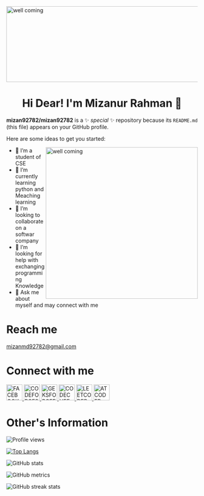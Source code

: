 
<img align="center" src="https://media3.giphy.com/media/qgQUggAC3Pfv687qPC/giphy.gif?cid=ecf05e47hv7gjucq5uy1syo6pkg60r05xdvptv2euu3xer5e&rid=giphy.gif&ct=g" alt="well coming" style="width:800px;height:200px;">
<h1 align="center"> Hi Dear! I'm Mizanur Rahman 👋</h1>


**mizan92782/mizan92782** is a ✨ _special_ ✨ repository because its `README.md` (this file) appears on your GitHub profile.

Here are some ideas to get you started:

<img align="right" src="https://media4.giphy.com/media/R03zWv5p1oNSQd91EP/giphy.gif?cid=ecf05e47hv7gjucq5uy1syo6pkg60r05xdvptv2euu3xer5e&rid=giphy.gif&ct=g" alt="well coming" style="width:400px">

- 🔭 I’m  a student of CSE
- 🌱 I’m currently learning  python and Meaching learning
- 👯 I’m looking to collaborate on a softwar company
- 🤔 I’m looking for help with exchanging programming Knowledge
- 💬 Ask me about myself and may connect with me
                    

# Reach me 
mizanmd92782@gmail.com


# Connect with me 
 <a href="https://www.facebook.com/profile.php?id=100028321125592" >
 <img src="https://cdn-icons-png.flaticon.com/512/124/124010.png" alt="FACEBOOK" style="width:42px;height:42px;" >
</a>

<a href="https://codeforces.com/profile/mizan92782" >
 <img src="https://play-lh.googleusercontent.com/EkSlLWf2-04k5Y5F_MDLqoXPdo0TyZX3zKdCfsEUDqVB7INUypTOd6AVmkE_X7ej3JuR=w240-h480-rw" alt="CODEFORCES" style="width:42px;height:42px;" >
</a>

<a href="https://auth.geeksforgeeks.org/user/mizanmd92782/" >
 <img src="https://scontent.fcgp6-1.fna.fbcdn.net/v/t1.6435-9/119169043_10158009779444023_1905187057223611079_n.png?_nc_cat=100&ccb=1-7&_nc_sid=09cbfe&_nc_eui2=AeG7_XVXgZOwb-6sxlwxuM1jmgBbYNEf5uSaAFtg0R_m5GIp5Lo7ayW2q95iocr6uoPw2wFHQ3WF29h5B89XTd4a&_nc_ohc=eAWSG35mIOgAX8JShGo&_nc_ht=scontent.fcgp6-1.fna&oh=00_AfDONmskNoPt7Tjx3cPGAOmwfawEhVTildCP4JUNPInNVA&oe=63E59EE8" alt="GEKSFORGEEKS" style="width:42px;height:42px;" >
</a>
 
<a href="https://www.codechef.com/users/mizanur92782" >
 <img src="https://i.pinimg.com/originals/c5/d9/fc/c5d9fc1e18bcf039f464c2ab6cfb3eb6.jpg" alt="CODECHEF" style="width:42px;height:42px;" >
</a>
 
 <a href="https://leetcode.com/mizanmd92782/" >
 <img src="https://scontent.fcgp6-1.fna.fbcdn.net/v/t39.30808-6/305317853_616467910000160_3824851731065368025_n.png?_nc_cat=100&ccb=1-7&_nc_sid=09cbfe&_nc_aid=0&_nc_eui2=AeGsQSWzryq6aZRvJJmv3nunmXM3uNp8eOmZcze42nx46RTv4Kq8uPXrUsE5BevDtqaN8WX5UVwiJ_P6G_NKy5P_&_nc_ohc=rVhamaT31n0AX9GEJNJ&_nc_ht=scontent.fcgp6-1.fna&oh=00_AfCptia0xKbustIdG2TyOgVtn3M_oJDF-2GNADatk-EPPQ&oe=63C3EC9B" alt="LEETCODER" style="width:42px;height:42px;" >
</a>
 
 <a href="https://atcoder.jp/users/Mizanur_Rahman" >
 <img src="https://img.atcoder.jp/assets/atcoder.png" alt="ATCODER" style="width:42px;height:42px;" >
</a>



# Other's Information










 ![Profile views](https://gpvc.arturio.dev/mizan92782)

[![Top Langs](https://github-readme-stats.vercel.app/api/top-langs/?username=mizan92782)](https://github.com/anuraghazra/github-readme-stats)

![GitHub stats](https://github-readme-stats.vercel.app/api?username=mizan92782&show_icons=true) 






![GitHub metrics](https://metrics.lecoq.io/mizan92782)  

![GitHub streak stats](https://streak-stats.demolab.com/?user=mizan92782)  

 
